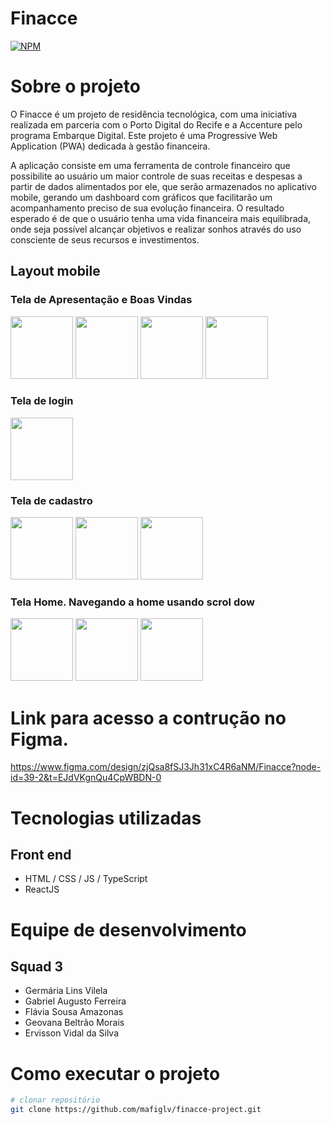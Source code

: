 # Finacce
[![NPM](https://img.shields.io/npm/l/react)](https://github.com/ervissonvidal/readme-finacce/blob/main/LICENSE) 

# Sobre o projeto

O Finacce é um projeto de residência tecnológica, com uma iniciativa realizada em parceria com o Porto Digital do Recife e a Accenture pelo programa Embarque Digital. Este projeto é uma Progressive Web Application (PWA) dedicada à gestão financeira.

A aplicação consiste em uma ferramenta de controle financeiro que possibilite ao usuário um maior controle de suas receitas e despesas a partir de dados alimentados por ele, que serão armazenados no aplicativo mobile, gerando um dashboard com gráficos que facilitarão um acompanhamento preciso de sua evolução financeira. O resultado esperado é de que o usuário tenha uma vida financeira mais equilibrada, onde seja possível alcançar objetivos e realizar sonhos através do uso consciente de seus recursos e investimentos.

## Layout mobile

### Tela de Apresentação e Boas Vindas
<div aling="center">
<img src = "https://github.com/ervissonvidal/readme-finacce/assets/145504019/595322bc-5d23-4f33-a3ba-5b903e3f586e" width="100px" />
<img src = "https://github.com/ervissonvidal/readme-finacce/assets/145504019/dba5ecb9-20bc-44d1-8391-42815ed995af" width="100px" />
<img src = "https://github.com/ervissonvidal/readme-finacce/assets/145504019/8816d9b0-0e02-42f1-9bba-1b7b9f1724c9" width="100px" />
<img src = "https://github.com/ervissonvidal/readme-finacce/assets/145504019/7e7abbaf-9b90-43d4-b328-378953b4f530" width="100px" />

### Tela de login
<div aling="center">
<img src = "https://github.com/ervissonvidal/readme-finacce/assets/145504019/0373c441-f79a-4964-8e5d-baa4114a8a09" width="100px" />


### Tela de cadastro
<div aling="center">
<img src = "https://github.com/ervissonvidal/readme-finacce/assets/145504019/0439a8e9-ae5b-4f12-a148-33a15f4a2575" width="100px" />
<img src = "(https://github.com/ervissonvidal/readme-finacce/assets/145504019/2a7a8a05-529c-4175-8cfc-081318a74ffe" width="100px" />
<img src = "https://github.com/ervissonvidal/readme-finacce/assets/145504019/45393104-e988-480b-a74e-53c0f6308625" width="100px" />


### Tela Home. Navegando a home usando scrol dow

<div aling="center">
<img src = "https://github.com/ervissonvidal/readme-finacce/assets/145504019/5e94f5a5-9b82-4011-9087-c3555177ee47" width="100px" />
<img src = "https://github.com/ervissonvidal/readme-finacce/assets/145504019/ca724949-5250-43dd-9609-6263608240e7" width="100px" />
<img src = "https://github.com/ervissonvidal/readme-finacce/assets/145504019/d3b23452-0889-447c-8a79-2f02114f2d9b" width="100px" />

# Link para acesso a contrução no Figma.

https://www.figma.com/design/zjQsa8fSJ3Jh31xC4R6aNM/Finacce?node-id=39-2&t=EJdVKgnQu4CpWBDN-0



# Tecnologias utilizadas
## Front end
- HTML / CSS / JS / TypeScript
- ReactJS

# Equipe de desenvolvimento
## Squad 3
- Germária Lins Vilela
- Gabriel Augusto Ferreira
- Flávia Sousa Amazonas
- Geovana Beltrão Morais
- Ervisson Vidal da Silva


# Como executar o projeto

```bash
# clonar repositório
git clone https://github.com/mafiglv/finacce-project.git

